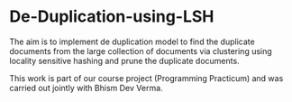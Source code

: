 # De-Duplication-using-LSH
The aim is to implement de duplication model to find the duplicate documents from the large collection of documents via clustering using locality sensitive hashing and prune the duplicate documents.

This work is part of our course project (Programming Practicum) and was carried out jointly with Bhism Dev Verma.
